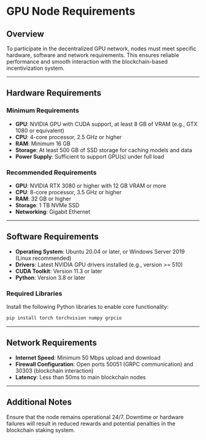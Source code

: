 # GPU Node Requirements

## Overview
To participate in the decentralized GPU network, nodes must meet specific hardware, software and network requirements. This ensures reliable performance and smooth interaction with the blockchain-based incentivization system.

---

## Hardware Requirements
### Minimum Requirements
- **GPU**: NVIDIA GPU with CUDA support, at least 8 GB of VRAM (e.g., GTX 1080 or equivalent)
- **CPU**: 4-core processor, 2.5 GHz or higher
- **RAM**: Minimum 16 GB
- **Storage**: At least 500 GB of SSD storage for caching models and data
- **Power Supply**: Sufficient to support GPU(s) under full load

### Recommended Requirements
- **GPU**: NVIDIA RTX 3080 or higher with 12 GB VRAM or more
- **CPU**: 8-core processor, 3.5 GHz or higher
- **RAM**: 32 GB or higher
- **Storage**: 1 TB NVMe SSD
- **Networking**: Gigabit Ethernet

---

## Software Requirements
- **Operating System**: Ubuntu 20.04 or later, or Windows Server 2019 (Linux recommended)
- **Drivers**: Latest NVIDIA GPU drivers installed (e.g., version >= 510)
- **CUDA Toolkit**: Version 11.3 or later
- **Python**: Version 3.8 or later

### Required Libraries
Install the following Python libraries to enable core functionality:
```bash
pip install torch torchvision numpy grpcio
```

---

## Network Requirements
- **Internet Speed**: Minimum 50 Mbps upload and download
- **Firewall Configuration**: Open ports 50051 (GRPC communication) and 30303 (blockchain interaction)
- **Latency**: Less than 50ms to main blockchain nodes

---

## Additional Notes
Ensure that the node remains operational 24/7. Downtime or hardware failures will result in reduced rewards and potential penalties in the blockchain staking system.
